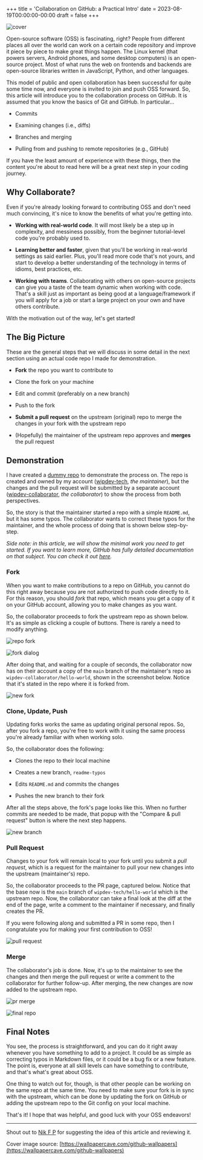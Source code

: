 +++
title = 'Collaboration on GitHub: a Practical Intro'
date = 2023-08-19T00:00:00-00:00
draft = false
+++

![cover](https://i.imgur.com/OBZtHgb.png)

Open-source software (OSS) is fascinating, right? People from different places all over the world can work on a certain code repository and improve it piece by piece to make great things happen. The Linux kernel (that powers servers, Android phones, and some desktop computers) is an open-source project. Most of what runs the web on frontends and backends are open-source libraries written in JavaScript, Python, and other languages.

This model of public and open collaboration has been successful for quite some time now, and everyone is invited to join and push OSS forward. So, this article will introduce you to the collaboration process on GitHub. It is assumed that you know the basics of Git and GitHub. In particular...

* Commits
    
* Examining changes (i.e., diffs)
    
* Branches and merging
    
* Pulling from and pushing to remote repositories (e.g., GitHub)
    

If you have the least amount of experience with these things, then the content you're about to read here will be a great next step in your coding journey.

## Why Collaborate?

Even if you're already looking forward to contributing OSS and don't need much convincing, it's nice to know the benefits of what you're getting into.

* **Working with real-world code**. It will most likely be a step up in complexity, and messiness possibly, from the beginner tutorial-level code you're probably used to.
    
* **Learning better and faster**, given that you'll be working in real-world settings as said earlier. Plus, you'll read more code that's not yours, and start to develop a better understanding of the technology in terms of idioms, best practices, etc.
    
* **Working with teams**. Collaborating with others on open-source projects can give you a taste of the team dynamic when working with code. That's a skill just as important as being good at a language/framework if you will apply for a job or start a large project on your own and have others contribute.
    

With the motivation out of the way, let's get started!

## The Big Picture

These are the general steps that we will discuss in some detail in the next section using an actual code repo I made for demonstration.

* **Fork** the repo you want to contribute to
    
* Clone the fork on your machine
    
* Edit and commit (preferably on a new branch)
    
* Push to the fork
    
* **Submit a pull request** on the upstream (original) repo to merge the changes in your fork with the upstream repo
    
* (Hopefully) the maintainer of the upstream repo approves and **merges** the pull request
    

## Demonstration

I have created a [dummy repo](https://github.com/wipdev-tech/hello-world) to demonstrate the process on. The repo is created and owned by my account ([wipdev-tech](https://github.com/wipdev-tech), *the maintainer*), but the changes and the pull request will be submitted by a separate account ([wipdev-collaborator](https://github.com/wipdev-collaborator), *the collaborator*) to show the process from both perspectives.

So, the story is that the maintainer started a repo with a simple `README.md`, but it has some typos. The collaborator wants to correct these typos for the maintainer, and the whole process of doing that is shown below step-by-step.

*Side note: in this article, we will show the minimal work you need to get started. If you want to learn more, GitHub has fully detailed documentation on that subject. You can check it out* [*here*](https://docs.github.com/en/pull-requests/collaborating-with-pull-requests/getting-started/about-collaborative-development-models)*.*

### Fork

When you want to make contributions to a repo on GitHub, you cannot do this right away because you are not authorized to push code directly to it. For this reason, you should *fork* that repo, which means you get a copy of it on your GitHub account, allowing you to make changes as you want.

So, the collaborator proceeds to fork the upstream repo as shown below. It's as simple as clicking a couple of buttons. There is rarely a need to modify anything.

![repo fork](https://i.imgur.com/JEJBZgq.png)

![fork dialog](https://i.imgur.com/dfTEzST.png)

After doing that, and waiting for a couple of seconds, the collaborator now has on their account a copy of the `main` branch of the maintainer's repo as `wipdev-collaborator/hello-world`, shown in the screenshot below. Notice that it's stated in the repo where it is forked from.

![new fork](https://i.imgur.com/eGkWLF8.png)

### Clone, Update, Push

Updating forks works the same as updating original personal repos. So, after you fork a repo, you're free to work with it using the same process you're already familiar with when working solo.

So, the collaborator does the following:

* Clones the repo to their local machine
    
* Creates a new branch, `readme-typos`
    
* Edits `README.md` and commits the changes
    
* Pushes the new branch to their fork
    

After all the steps above, the fork's page looks like this. When no further commits are needed to be made, that popup with the "Compare & pull request" button is where the next step happens.

![new branch](https://i.imgur.com/5g8GUp1.png)

### Pull Request

Changes to your fork will remain local to your fork until you submit a *pull request*, which is a request for the maintainer to pull your new changes into the upstream (maintainer's) repo.

So, the collaborator proceeds to the PR page, captured below. Notice that the base now is the `main` branch of `wipdev-tech/hello-world` which is the upstream repo. Now, the collaborator can take a final look at the diff at the end of the page, write a comment to the maintainer if necessary, and finally creates the PR.

If you were following along and submitted a PR in some repo, then I congratulate you for making your first contribution to OSS!

![pull request](https://i.imgur.com/Z5PT7NH.png)

### Merge

The collaborator's job is done. Now, it's up to the maintainer to see the changes and then merge the pull request or write a comment to the collaborator for further follow-up. After merging, the new changes are now added to the upstream repo.

![pr merge](https://i.imgur.com/s7kWl3P.png)

![final repo](https://i.imgur.com/ZZHnsYj.png)

## Final Notes

You see, the process is straightforward, and you can do it right away whenever you have something to add to a project. It could be as simple as correcting typos in Markdown files, or it could be a bug fix or a new feature. The point is, everyone at all skill levels can have something to contribute, and that's what's great about OSS.

One thing to watch out for, though, is that other people can be working on the same repo at the same time. You need to make sure your fork is in sync with the upstream, which can be done by updating the fork on GitHub or adding the upstream repo to the Git config on your local machine.

That's it! I hope that was helpful, and good luck with your OSS endeavors!

* * *

Shout out to [Nik F P](https://hashnode.com/@nikfp) for suggesting the idea of this article and reviewing it.

Cover image source: [https://wallpapercave.com/github-wallpapers](https://wallpapercave.com/github-wallpapers)
